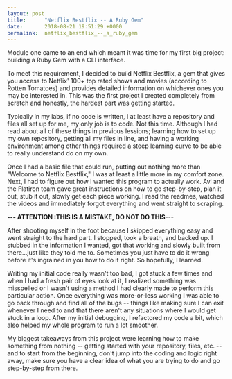 ```yaml
---
layout: post
title:      "Netflix Bestflix -- A Ruby Gem"
date:       2018-08-21 19:51:29 +0000
permalink:  netflix_bestflix_--_a_ruby_gem
---
```



Module one came to an end which meant it was time for my first big project: building a Ruby Gem with a CLI interface. 

To meet this requirement, I decided to build Netflix Bestflix, a gem that gives you access to Netflix' 100+ top rated shows and movies (according to Rotten Tomatoes) and provides detailed information on whichever ones you may be interested in.  This was the first project I created completely from scratch and honestly, the hardest part was getting started. 

Typically in my labs, if no code is written, I at least have a repository and files all set up for me, my only job is to code. Not this time. Although I had read about all of these things in previous lessions; learning how to set up my own repository, getting all my files in line, and having a working environment among other things required a steep learning curve to be able to really understand do on my own. 

Once I had a basic file that could run, putting out nothing more than "Welcome to Netflix Bestflix," I was at least a little more in my comfort zone. Next, I had to figure out how I wanted this program to actually work. Avi and the Flatiron team gave great instructions on how to go step-by-step, plan it out, stub it out, slowly get each piece working. I read the readmes, watched the videos and immediately forgot everything and went straight to scraping. 

**--- ATTENTION :THIS IS A MISTAKE, DO NOT DO THIS---**

After shooting myself in the foot because I skipped everything easy and went straight to the hard part. I stopped, took a breath, and backed up. I stubbed in the information I wanted, got that working and slowly built from there...just like they told me to. Sometimes you just have to do it wrong before it's ingrained in you how to do it right. So hopefully, I learned. 

Writing my initial code really wasn't too bad, I got stuck a few times and when I had a fresh pair of eyes look at it, I realized something was misspelled or I wasn't using a method I had clearly made to perform this particular action. Once everything was more-or-less working I was able to go back through and find all of the bugs -- things like making sure I can exit whenever I need to and that there aren't any situations where I would get stuck in a loop. After my initial debugging, I refactored my code a bit, which also helped my whole program to run a lot smoother. 

My biggest takeaways from this project were learning how to make something from nothing -- getting started with your repository, files, etc. --and to start from the beginning, don't jump into the coding and logic right away, make sure you have a clear idea of what you are trying to do and go step-by-step from there. 
